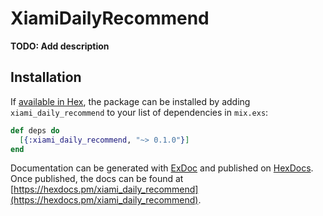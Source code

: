 # XiamiDailyRecommend

**TODO: Add description**

## Installation

If [available in Hex](https://hex.pm/docs/publish), the package can be installed
by adding `xiami_daily_recommend` to your list of dependencies in `mix.exs`:

```elixir
def deps do
  [{:xiami_daily_recommend, "~> 0.1.0"}]
end
```

Documentation can be generated with [ExDoc](https://github.com/elixir-lang/ex_doc)
and published on [HexDocs](https://hexdocs.pm). Once published, the docs can
be found at [https://hexdocs.pm/xiami_daily_recommend](https://hexdocs.pm/xiami_daily_recommend).

